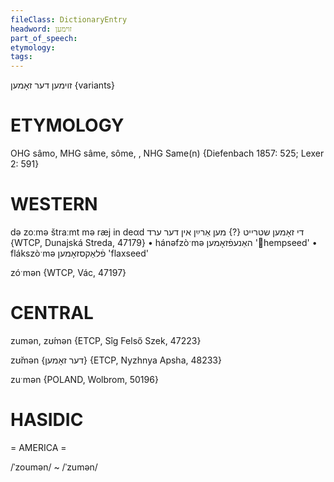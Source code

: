 ```yaml
---
fileClass: DictionaryEntry
headword: זוימען
part_of_speech: 
etymology: 
tags: 
---
```

זוימען
דער
זאָמען {variants}

ETYMOLOGY
===========
OHG sâmo, MHG sâme, sôme, <somen>, NHG Same(n)
{Diefenbach 1857: 525; Lexer 2: 591}

WESTERN
========

də zoːmə štraːmt mə ræj in deαd די זאָמען שטרייט {?} מען אַרײַן אין דער ערד {WTCP, Dunajská Streda, 47179}
	•	hánəfzòˑmə האַנעפֿזאָמען 'hempseed'
	•	flákszòˑmə פֿלאַקסזאָמען 'flaxseed'

zóˑmən {WTCP, Vác, 47197}

CENTRAL
========

zumən, zʊ́mən {ETCP, Sîg Felső Szek, 47223}

zʊ̆mən {דער זאָמען} {ETCP, Nyzhnya Apsha, 48233}

zuˑmən {POLAND, Wolbrom, 50196}

HASIDIC
=======
= AMERICA = 

/ˈzoumən/ ~ /ˈzumən/